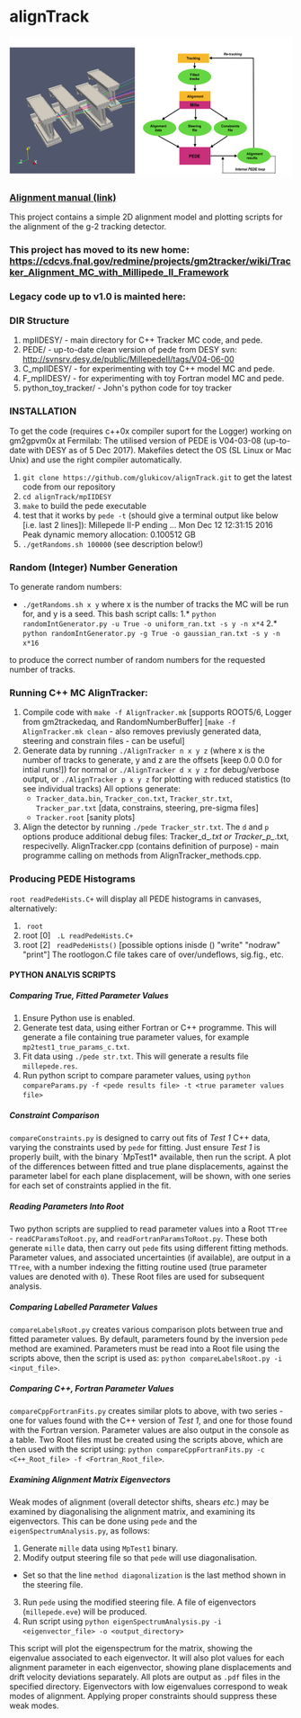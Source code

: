 # alignTrack

<a href=http://www.hep.ucl.ac.uk/~lukicov/> <img src="mpIIDESY/align.png" height="250" class="center"></a>

### [Alignment manual (link)](http://gm2-docdb.fnal.gov/cgi-bin/RetrieveFile?docid=9857&filename=manual.pdf&version=16)

This project contains a simple 2D alignment model and plotting scripts for the alignment of the g-2 tracking detector.

### This project has moved to its new home: https://cdcvs.fnal.gov/redmine/projects/gm2tracker/wiki/Tracker_Alignment_MC_with_Millipede_II_Framework 

### Legacy code up to v1.0 is mainted here:

### DIR Structure ###
1. mpIIDESY/ - main directory for C++ Tracker MC code, and pede. 
2. PEDE/ - up-to-date clean version of pede from DESY svn: http://svnsrv.desy.de/public/MillepedeII/tags/V04-06-00
2. C_mpIIDESY/ - for experimenting with toy C++ model MC and pede.
4. F_mpIIDESY/ - for experimenting with toy Fortran model MC and pede.
5. python_toy_tracker/ - John's python code for toy tracker

###  INSTALLATION ###
To get the code (requires c++0x compiler suport for the Logger) working on gm2gpvm0x at Fermilab:
The utilised version of PEDE is V04-03-08 (up-to-date with DESY as of 5 Dec 2017).
Makefiles detect the OS (SL Linux or Mac Unix) and use the right compiler automatically.

1.  `git clone https://github.com/glukicov/alignTrack.git`
to get the latest code from our repository 
2. `cd alignTrack/mpIIDESY`
3. `make`
to build the pede executable 
4. test that it works by `pede -t`
(should give a terminal output like below [i.e. last 2 lines]):
 Millepede II-P ending   ... Mon Dec 12 12:31:15 2016 
 Peak dynamic memory allocation:    0.100512 GB
5. `./getRandoms.sh 100000`  (see description below!) 

### Random (Integer) Number Generation ###
To generate random numbers:
* `./getRandoms.sh x y`
where x is the number of tracks the MC will be run for, and y is a seed. This bash script calls:
 1.* `python randomIntGenerator.py -u True -o uniform_ran.txt -s y -n x*4`
 2.* `python randomIntGenerator.py -g True -o gaussian_ran.txt -s y -n x*16`

 to produce the correct number of random numbers for the requested number of tracks. 
 
### Running C++ MC AlignTracker: ###
1. Compile code with `make -f AlignTracker.mk` [supports ROOT5/6, Logger from gm2trackedaq, and RandomNumberBuffer]
[`make -f AlignTracker.mk clean` - also removes previusly generated data, steering and constrain files - can be useful]
2. Generate data by running `./AlignTracker n x y z` (where x is the number of tracks to generate, y and z are the offsets [keep 0.0 0.0 for intial runs!]) for normal or `./AlignTracker d x y z` for debug/verbose output, or `./AlignTracker p x y z` for plotting with reduced statistics (to see individual tracks) All options generate:
   * `Tracker_data.bin`, `Tracker_con.txt`, `Tracker_str.txt`, `Tracker_par.txt`  [data, constrains, steering, pre-sigma files]
    * `Tracker.root` [sanity plots]
3. Align the detector by running `./pede Tracker_str.txt`.
The `d` and `p` options produce additional debug files: Tracker_d_*.txt or Tracker_p_*.txt, respecivelly. 
AlignTracker.cpp (contains definition of purpose) - main programme calling on methods from AlignTracker_methods.cpp. 

### Producing PEDE Histograms ### 
` root readPedeHists.C+ ` will display all PEDE histograms in canvases, alternatively:
1. ` root`
2. root [0]  ` .L readPedeHists.C+`
3. root [2] ` readPedeHists()` [possible options inisde () "write" "nodraw" "print"] 
The rootlogon.C file takes care of over/undeflows, sig.fig., etc.


#### PYTHON ANALYIS SCRIPTS ####

##### Comparing True, Fitted Parameter Values #####
1. Ensure Python use is enabled.
2. Generate test data, using either Fortran or C++ programme. This will generate a file containing true parameter values, for example `mp2test1_true_params_c.txt`.
3. Fit data using `./pede str.txt`. This will generate a results file `millepede.res`.
4. Run python script to compare parameter values, using `python compareParams.py -f <pede results file> -t <true parameter values file>`

##### Constraint Comparison #####
`compareConstraints.py` is designed to carry out fits of *Test 1* C++ data, varying the constraints used by `pede` for fitting. Just ensure *Test 1* is properly built, with the binary `MpTest1* available, then run the script. A plot of the differences between fitted and true plane displacements, against the parameter label for each plane displacement, will be shown, with one series for each set of constraints applied in the fit.

##### Reading Parameters Into Root #####
Two python scripts are supplied to read parameter values into a Root `TTree` - `readCParamsToRoot.py`, and `readFortranParamsToRoot.py`. These both generate `mille` data, then carry out `pede` fits using different fitting methods. Parameter values, and associated uncertainties (if available), are output in a `TTree`, with a number indexing the fitting routine used (true parameter values are denoted with `0`). These Root files are used for subsequent analysis.

##### Comparing Labelled Parameter Values #####
`compareLabelsRoot.py` creates various comparison plots between true and fitted parameter values. By default, parameters found by the inversion `pede` method are examined. Parameters must be read into a Root file using the scripts above, then the script is used as: `python compareLabelsRoot.py -i <input_file>`.

##### Comparing C++, Fortran Parameter Values #####
`compareCppFortranFits.py` creates similar plots to above, with two series - one for values found with the C++ version of *Test 1*, and one for those found with the Fortran version. Parameter values are also output in the console as a table. Two Root files must be created using the scripts above, which are then used with the script using: `python compareCppFortranFits.py -c <C++_Root_file> -f <Fortran_Root_file>`.

##### Examining Alignment Matrix Eigenvectors #####
Weak modes of alignment (overall detector shifts, shears *etc.*) may be examined by diagonalising the alignment matrix, and examining its eigenvectors. This can be done using `pede` and the `eigenSpectrumAnalysis.py`, as follows:

1. Generate `mille` data using `MpTest1` binary.
2.  Modify output steering file so that `pede` will use diagonalisation.
   * Set so that the line `method diagonalization` is the last method shown in the steering file.
3. Run `pede` using the modified steering file. A file of eigenvectors (`millepede.eve`) will be produced.
4. Run script using `python eigenSpectrumAnalysis.py -i <eigenvector_file> -o <output_directory>`

This script will plot the eigenspectrum for the matrix, showing the eigenvalue associated to each eigenvector. It will also plot values for each alignment parameter in each eigenvector, showing plane displacements and drift velocity deviations separately. All plots are output as `.pdf` files in the specified directory. Eigenvectors with low eigenvalues correspond to weak modes of alignment. Applying proper constraints should suppress these weak modes.
